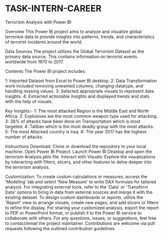 # TASK-INTERN-CAREER



Terrorism Analysis with Power BI



Overview
This Power BI project aims to analyze and visualize global terrorism data to provide insights into patterns, trends, and characteristics of terrorist incidents around the world.

Data Sources
The project utilizes the Global Terrorism Dataset as the primary data source. This contains information on terrorist events worldwide from 1970 to 2017.



Contents
The Power BI project includes:

1: Imported Dataset from Excel to Power BI desktop.
2: Data Transformation work included removing unwanted columns, changing datatype, and handling missing values.
3: Selected appropriate visuals to represent data insights.
4: Extracted actionable Insights and displayed trends and stats with the help of visuals.




Key Insights:-
1: The most attacked Region is the Middle East and North Africa.
2: Explosives are the most common weapon type used for attacking.
3: 38% of attacks have been done on Transportation which is most targeted.
4: Taliban which is the most deadly group with the most attacks.
5: The most Attacked country is Iraq.
6: The year 2017 has the highest number of attacks.



Instructions
Download: Clone or download the repository to your local machine.
Open Power BI Project: Launch Power BI Desktop and open the terrorism Analysis.pbix file.
Interact with Visuals: Explore the visualizations by interacting with filters, slicers, and other features to delve deeper into the terrorism analysis.



Customization: To create custom calculations or measures, access the 'Modeling' tab and select 'New Measure' to write DAX formulas for tailored analysis.
For integrating external tools, refer to the 'Data' or 'Transform Data' options to bring in data from external sources and merge it with the existing dataset.
To design custom dashboards or reports, utilize the 'Report' view to arrange visuals, create new pages, and add slicers or filters to refine the display.
For sharing your customized analysis, export the report to PDF or PowerPoint format, or publish it to the Power BI service to collaborate with others.
For any questions, issues, or suggestions, feel free to contact/email the project maintainer. Contributions are welcome via pull requests following the outlined contribution guidelines.
